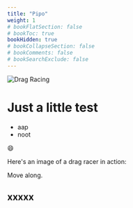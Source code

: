 ```yaml
---
title: "Pipo"
weight: 1
# bookFlatSection: false
# bookToc: true
bookHidden: true
# bookCollapseSection: false
# bookComments: false
# bookSearchExclude: false
---
```

![Drag Racing](/images/images.png)

# Just a little test

- aap
- noot

:smile:


Here's an image of a drag racer in action:


Move along.

## xxxxx
